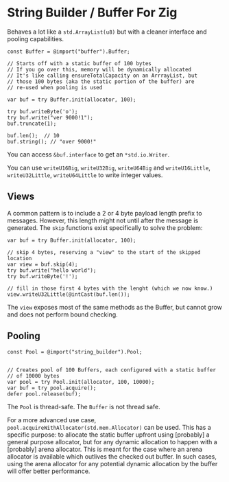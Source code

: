 # String Builder / Buffer For Zig

Behaves a lot like a `std.ArrayList(u8)` but with a cleaner interface and pooling capabilities.

```zig
const Buffer = @import("buffer").Buffer;

// Starts off with a static buffer of 100 bytes
// If you go over this, memory will be dynamically allocated 
// It's like calling ensureTotalCapacity on an ArrrayList, but
// those 100 bytes (aka the static portion of the buffer) are 
// re-used when pooling is used

var buf = try Buffer.init(allocator, 100);

try buf.writeByte('o');
try buf.write("ver 9000!1");
buf.truncate(1);

buf.len();  // 10
buf.string(); // "over 9000!"
```

You can access `&buf.interface` to get an `*std.io.Writer`.

You can use `writeU16Big`, `writeU32Big`, `writeU64Big` and `writeU16Little`, `writeU32Little`, `writeU64Little` to write integer values.

## Views
A common pattern is to include a 2 or 4 byte payload length prefix to messages. However, this length might not until after the message is generated. The `skip` functions exist specifically to solve the problem:

```zig
var buf = try Buffer.init(allocator, 100);

// skip 4 bytes, reserving a "view" to the start of the skipped location
var view = buf.skip(4);
try buf.write("hello world");
try buf.writeByte('!');

// fill in those first 4 bytes with the lenght (which we now know.)
view.writeU32Little(@intCast(buf.len());
```

The `view` exposes most of the same methods as the Buffer, but cannot grow and does not perform bound checking.

## Pooling

```zig
const Pool = @import("string_builder").Pool;


// Creates pool of 100 Buffers, each configured with a static buffer
// of 10000 bytes
var pool = try Pool.init(allocator, 100, 10000);
var buf = try pool.acquire();
defer pool.release(buf);
```

The `Pool` is thread-safe. The `Buffer` is not thread safe.

For a more advanced use case, `pool.acquireWithAllocator(std.mem.Allocator)` can be used. This has a specific purpose: to allocate the static buffer upfront using [probably] a general purpose allocator, but for any dynamic allocation to happen with a [probably] arena allocator. This is meant for the case where an arena allocator is available which outlives the checked out buffer. In such cases, using the arena allocator for any potential dynamic allocation by the buffer will offer better performance.
